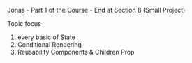 Jonas - Part 1 of the Course - End at Section 8 (Small Project)

Topic focus
1. every basic of State
2. Conditional Rendering
3. Reusability Components & Children Prop
